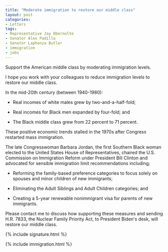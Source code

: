```yaml
---
title: "Moderate immigration to restore our middle class"
layout: post
categories:
- Letters
tags:
- Representative Jay Obernolte
- Senator Alex Padilla
- Senator Laphonza Butler
- immigration
- jobs
---
```


Support the American middle class by moderating immigration levels.

I hope you work with your colleagues to reduce immigration levels to restore our middle class.

In the mid-20th century (between 1940-1980):

- Real incomes of white males grew by two-and-a-half-fold;

- Real incomes for Black men expanded by four-fold; and

- The Black middle class grew from 22 percent to 71 percent.

These positive economic trends stalled in the 1970s after Congress restarted mass immigration.

The late Congresswoman Barbara Jordan, the first Southern Black woman elected to the United States House of Representatives, chaired the U.S. Commission on Immigration Reform under President Bill Clinton and advocated for sensible immigration limit recommendations including;

- Reforming the family-based preference categories to focus solely on spouses and minor children of new immigrants;

- Eliminating the Adult Siblings and Adult Children categories; and

- Creating a 5-year renewable nonimmigrant visa for parents of new immigrants.

Please contact me to discuss how supporting these measures and sending H.R. 7833, the Nuclear Family Priority Act, to President Biden's desk, will restore our middle class.

{% include signature.html %}

{% include immigration.html %}
